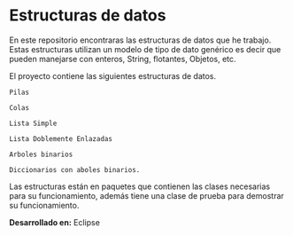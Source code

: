 # Estructuras de datos

En este repositorio encontraras las estructuras de datos que he trabajo. Estas estructuras utilizan un modelo de tipo de dato genérico es decir que pueden manejarse con enteros, String, flotantes, Objetos, etc. 

El proyecto contiene las siguientes estructuras de datos.
    
    Pilas 
    
    Colas 
    
    Lista Simple
    
    Lista Doblemente Enlazadas
    
    Arboles binarios
    
    Diccionarios con aboles binarios.
    
Las estructuras están en paquetes que contienen las clases necesarias para su funcionamiento, además tiene una clase de prueba para demostrar su funcionamiento. 

__Desarrollado en:__ Eclipse
